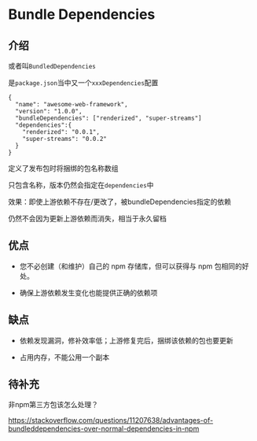 # Bundle Dependencies

## 介绍

或者叫`BundledDependencies`

是`package.json`当中又一个`xxxDependencies`配置

```
{
  "name": "awesome-web-framework",
  "version": "1.0.0",
  "bundleDependencies": ["renderized", "super-streams"]
  "dependencies":{
    "renderized": "0.0.1",
    "super-streams": "0.0.2"
  }
}
```

定义了发布包时将捆绑的包名称数组

只包含名称，版本仍然会指定在`dependencies`中

效果：即使上游依赖不存在/更改了，被bundleDependencies指定的依赖

仍然不会因为更新上游依赖而消失，相当于永久留档

## 优点

* 您不必创建（和维护）自己的 npm 存储库，但可以获得与 npm 包相同的好处。

* 确保上游依赖发生变化也能提供正确的依赖项

## 缺点

* 依赖发现漏洞，修补效率低；上游修复完后，捆绑该依赖的包也要更新

* 占用内存，不能公用一个副本

## 待补充

非npm第三方包该怎么处理？

<https://stackoverflow.com/questions/11207638/advantages-of-bundleddependencies-over-normal-dependencies-in-npm>
